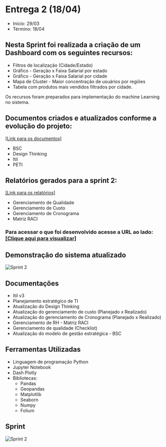 # Entrega 2 (18/04)

- Início: 29/03
- Término: 18/04


## Nesta Sprint foi realizada a criação de um Dashboard com os seguintes recursos:

- Filtros de localização (Cidade/Estado)
- Gráfico -  Geração x Faixa Salarial por estado
- Gráfico - Geração x Faixa Salarial por cidade
- Mapa de Cluster - Maior concentração de usuários por regiões
- Tabela com produtos mais vendidos filtrados por cidade.

Os recursos foram preparados para implementação do machine Learning no sistema.

## Documentos criados e atualizados conforme a evolução do projeto:

[[Link para os documentos]](https://github.com/EricaSantos2109/API-SPC/tree/main/documentos/sprint-2)

- BSC
- Design Thinking
- Itil
- PETI 

## Relatórios gerados para a sprint 2:

[[Link para os relatórios]](https://github.com/EricaSantos2109/API-SPC/tree/main/documentos)

- Gerenciamento de Qualidade
- Gerenciamento de Custo
- Gerenciamento de Cronograma
- Matriz RACI

### Para acessar o que foi desenvolvido acesse a URL ao lado: [[Clique aqui para visualizar]](https://github.com/EricaSantos2109/API-SPC/tree/main/profile-finder)

## Demonstração do sistema atualizado

![Sprint 2](https://github.com/EricaSantos2109/API-SPC/blob/main/relatorios-sprint/imagens/prototipo.gif)



## Documentações
- Itil v3
- Planejamento estratégico de TI
- Atualização do Design Thinking
- Atualização do gerenciamento de custo (Planejado x Realizado)
- Atualização do gerenciamento de Cronograma (Planejado x Realizado)
- Gerenciamento de RH - Matriz RACI
- Gerenciamento de qualidade (Checklist)
- Atualização do modelo de gestão estratégica - BSC

## Ferramentas Utilizadas
- Linguagem de programação Python
- Jupyter Notebook
- Dash Plotly
- Bibliotecas: 
	- Pandas
	- Geopandas
	- Matplotlib
	- Seaborn 
	- Numpy
	- Folium

## Sprint 
![Sprint 2](https://github.com/EricaSantos2109/API-SPC/blob/main/relatorios-sprint/imagens/sprint-dois.png)
